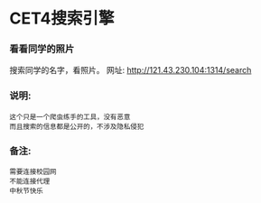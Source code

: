 CET4搜索引擎
===
### 看看同学的照片
搜索同学的名字，看照片。
网址: http://121.43.230.104:1314/search


### 说明:

    这个只是一个爬虫练手的工具，没有恶意
    而且搜索的信息都是公开的，不涉及隐私侵犯

### 备注:

    需要连接校园网
    不能连接代理
    中秋节快乐
